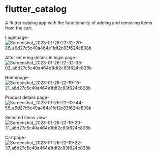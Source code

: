 # flutter_catalog

A flutter catalog app with the functionality of adding and removing items from the cart.

Loginpage-
![Screenshot_2023-01-26-22-32-20-86_a6d27c5c40a464e1fdf2c83f624c838b](https://user-images.githubusercontent.com/93399136/214900983-be208a7f-f83f-46a7-befe-f717ea4c6778.jpg)

After entering details in login page-
![Screenshot_2023-01-26-22-32-33-02_a6d27c5c40a464e1fdf2c83f624c838b](https://user-images.githubusercontent.com/93399136/214900997-a94b7462-5831-4e2c-8b35-632bc8dbc1a1.jpg)

Homepage-
![Screenshot_2023-01-26-22-19-15-21_a6d27c5c40a464e1fdf2c83f624c838b](https://user-images.githubusercontent.com/93399136/214899443-755bb9ec-68eb-4518-8de0-42be305a3578.jpg)

Product details page-
![Screenshot_2023-01-26-22-33-44-56_a6d27c5c40a464e1fdf2c83f624c838b](https://user-images.githubusercontent.com/93399136/214901002-083462a8-d9b6-4a47-b538-403fae295441.jpg)

Selected items view-
![Screenshot_2023-01-26-22-19-20-31_a6d27c5c40a464e1fdf2c83f624c838b](https://user-images.githubusercontent.com/93399136/214899471-f230bb55-462f-4e13-abce-3361ead76343.jpg)

Cartpage-
![Screenshot_2023-01-26-22-19-22-37_a6d27c5c40a464e1fdf2c83f624c838b](https://user-images.githubusercontent.com/93399136/214899476-d1f8c9dd-6cf0-4308-8fff-2c021580fc1f.jpg)
